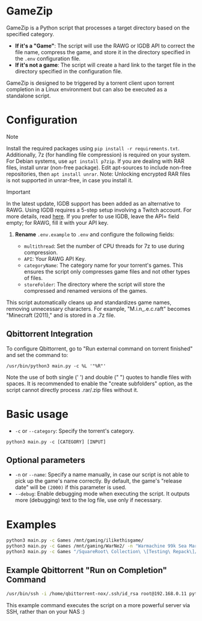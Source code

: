 # GameZip

GameZip is a Python script that processes a target directory based on the specified category.

- **If it's a "Game"**: The script will use the RAWG or IGDB API to correct the file name, compress the game, and store it in the directory specified in the `.env` configuration file.
- **If it's not a game**: The script will create a hard link to the target file in the directory specified in the configuration file.

GameZip is designed to be triggered by a torrent client upon torrent completion in a Linux environment but can also be executed as a standalone script.

# Configuration
> [!NOTE]
> Install the required packages using `pip install -r requirements.txt`. 
> Additionally, 7z (for handling file compression) is required on your system. For Debian systems, use `apt install p7zip`. If you are dealing with RAR files, install unrar (non-free package). Edit apt-sources to include non-free repositories, then `apt install unrar`. Note: Unlocking encrypted RAR files is not supported in unrar-free, in case you install it.

> [!IMPORTANT]
> In the latest update, IGDB support has been added as an alternative to RAWG. 
> Using IGDB requires a 5-step setup involving a Twitch account. For more details, read [here](https://api-docs.igdb.com/#getting-started).
> If you prefer to use IGDB, leave the API= field empty; for RAWG, fill it with your API key.

1. **Rename** `.env.example` to `.env` and configure the following fields:

    - `multithread`: Set the number of CPU threads for 7z to use during compression.
    - `API`: Your RAWG API Key.
    - `categoryName`: The category name for your torrent's games. This ensures the script only compresses game files and not other types of files.
    - `storeFolder`: The directory where the script will store the compressed and renamed versions of the games.

This script automatically cleans up and standardizes game names, removing unnecessary characters. For example, "M.i.n_.e.c.raft" becomes "Minecraft (2011)," and is stored in a .7z file.

## Qbittorrent Integration
To configure Qbittorrent, go to "Run external command on torrent finished" and set the command to:
```
/usr/bin/python3 main.py -c %L '"%R"'
```
Note the use of both single (' ') and double (" ") quotes to handle files with spaces. It is recommended to enable the "create subfolders" option, as the script cannot directly process .rar/.zip files without it.

# Basic usage
- `-c` or `--category`: Specify the torrent's category.
```
python3 main.py -c [CATEGORY] [INPUT]
```
## Optional parameters
- `-n` or `--name`: Specify a name manually, in case our script is not able to pick up the game's name correctly. By default, the game's "release date" will be `(2000)` if this parameter is used.
- `--debug`: Enable debugging mode when executing the script. It outputs more (debugging) text to the log file, use only if necessary.

# Examples
```bash
python3 main.py -c Games /mnt/gaming/ilikethisgame/
python3 main.py -c Games /mnt/gaming/WarNe2/ -n "Warmachine 99k Sea Marine 2"
python3 main.py -c Games "/SquareRoot\ Collection\ \[Testing\ Repack\]/"
```

## Example Qbittorrent "Run on Completion" Command
```bash
/usr/bin/ssh -i /home/qbittorrent-nox/.ssh/id_rsa root@192.168.0.11 python3 /root/GameZip/main.py -c %L '"%R"'
```
This example command executes the script on a more powerful server via SSH, rather than on your NAS :)

